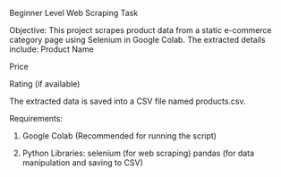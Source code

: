 Beginner Level Web Scraping Task

Objective:
 This project scrapes product data from a static e-commerce category page using Selenium in Google Colab. The extracted details include:
 Product Name
 
 Price
 
 Rating (if available)
 
 The extracted data is saved into a CSV file named products.csv.

Requirements:
1. Google Colab (Recommended for running the script)

2. Python Libraries:
selenium (for web scraping)
pandas (for data manipulation and saving to CSV)
